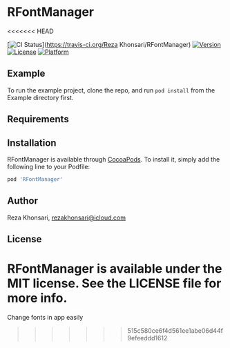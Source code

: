 # RFontManager
<<<<<<< HEAD

[![CI Status](https://img.shields.io/travis/rezamagnet/RFontManager.svg?style=flat)](https://travis-ci.org/Reza Khonsari/RFontManager)
[![Version](https://img.shields.io/cocoapods/v/RFontManager.svg?style=flat)](https://cocoapods.org/pods/RFontManager)
[![License](https://img.shields.io/cocoapods/l/RFontManager.svg?style=flat)](https://cocoapods.org/pods/RFontManager)
[![Platform](https://img.shields.io/cocoapods/p/RFontManager.svg?style=flat)](https://cocoapods.org/pods/RFontManager)

## Example

To run the example project, clone the repo, and run `pod install` from the Example directory first.

## Requirements

## Installation

RFontManager is available through [CocoaPods](https://cocoapods.org). To install
it, simply add the following line to your Podfile:

```ruby
pod 'RFontManager'
```

## Author

Reza Khonsari, rezakhonsari@icloud.com

## License

RFontManager is available under the MIT license. See the LICENSE file for more info.
=======
Change fonts in app easily
>>>>>>> 515c580ce6f4d561ee1abe06d44f9efeeddd1612
